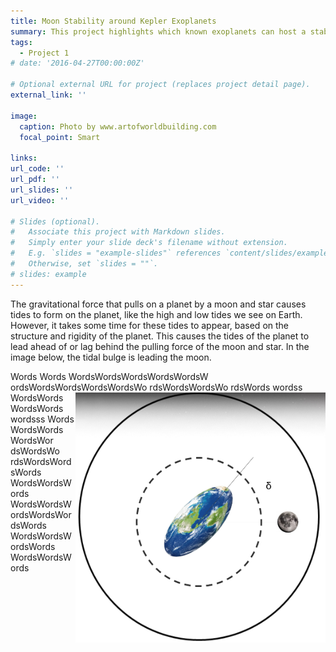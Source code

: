 ```yaml
---
title: Moon Stability around Kepler Exoplanets
summary: This project highlights which known exoplanets can host a stable moon for significant time periods.
tags:
  - Project 1
# date: '2016-04-27T00:00:00Z'

# Optional external URL for project (replaces project detail page).
external_link: ''

image:
  caption: Photo by www.artofworldbuilding.com
  focal_point: Smart

links:
url_code: ''
url_pdf: ''
url_slides: ''
url_video: ''

# Slides (optional).
#   Associate this project with Markdown slides.
#   Simply enter your slide deck's filename without extension.
#   E.g. `slides = "example-slides"` references `content/slides/example-slides.md`.
#   Otherwise, set `slides = ""`.
# slides: example
---
```


The gravitational force that pulls on a planet by a moon and star causes tides to form on the planet, like the high and low tides we see on Earth. However, it takes some time for these tides to appear, based on the structure and rigidity of the planet. This causes the tides of the planet to lead ahead of or lag behind the pulling force of the moon and star. In the image below, the tidal bulge is leading the moon.

Words Words WordsWordsWordsWordsWordsW ordsWordsWordsWordsWordsWo rdsWordsWordsWo rdsWords
<img style="float: right;" src="./TidalLag.png" width="400" height="400"> wordss WordsWords WordsWords
wordsss Words WordsWords WordsWor dsWordsWo rdsWordsWord sWords WordsWordsWords WordsWordsWordsWordsWordsWords WordsWordsWordsWords WordsWordsWords
